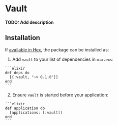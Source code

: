 # Vault

**TODO: Add description**

## Installation

If [available in Hex](https://hex.pm/docs/publish), the package can be installed as:

  1. Add `vault` to your list of dependencies in `mix.exs`:

    ```elixir
    def deps do
      [{:vault, "~> 0.1.0"}]
    end
    ```

  2. Ensure `vault` is started before your application:

    ```elixir
    def application do
      [applications: [:vault]]
    end
    ```

